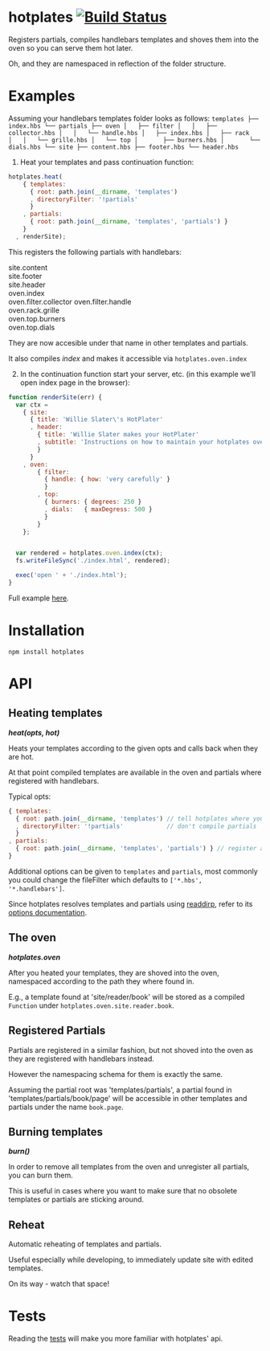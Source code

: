 # hotplates [![Build Status](https://secure.travis-ci.org/thlorenz/hotplates.png)](http://travis-ci.org/thlorenz/hotplates)

Registers partials, compiles handlebars templates and shoves them into the oven so you can serve them hot later.

Oh, and they are namespaced in reflection of the folder structure.

# Examples

Assuming your handlebars templates folder looks as follows:
` templates
      ├── index.hbs
      └── partials
          ├── oven
          │   ├── filter
          │   │   ├── collector.hbs
          │   │   └── handle.hbs
          │   ├── index.hbs
          │   ├── rack
          │   │   └── grille.hbs
          │   └── top
          │       ├── burners.hbs
          │       └── dials.hbs
          └── site
              ├── content.hbs
              ├── footer.hbs
              └── header.hbs
`

1. Heat your templates and pass continuation function:

```javascript
hotplates.heat(
    { templates:
      { root: path.join(__dirname, 'templates')
      , directoryFilter: '!partials' 
      }
    , partials:
      { root: path.join(__dirname, 'templates', 'partials') }
    }
  , renderSite);
```

This registers the following partials with handlebars:

  site.content          
  site.footer           
  site.header           
  oven.index            
  oven.filter.collector 
  oven.filter.handle    
  oven.rack.grille      
  oven.top.burners      
  oven.top.dials        

They are now accesible under that name in other templates and partials.

It also compiles *index* and makes it accessible via `hotplates.oven.index`

2. In the continuation function start your server, etc. (in this example we'll open index page in the browser):

```javascript
function renderSite(err) {
  var ctx = 
    { site: 
      { title: 'Willie Slater\'s HotPlater'
      , header: 
        { title: 'Willie Slater makes your HotPlater'
        , subtitle: 'Instructions on how to maintain your hotplates oven' 
        }
      }
    , oven:
        { filter:
          { handle: { how: 'very carefully' }
          }
        , top:
          { burners: { degrees: 250 } 
          , dials:   { maxDegress: 500 }
          }
        }
    };


  var rendered = hotplates.oven.index(ctx);
  fs.writeFileSync('./index.html', rendered);

  exec('open ' + './index.html');
}
```

Full example [here](https://github.com/thlorenz/hotplates/tree/master/examples).

# Installation

`npm install hotplates`

# API

## Heating templates

***heat(opts, hot)***

Heats your templates according to the given opts and calls back when they are hot.

At that point compiled templates are available in the oven and partials where registered with handlebars.

Typical opts:
```javascript
{ templates:
  { root: path.join(__dirname, 'templates') // tell hotplates where your templates are
  , directoryFilter: '!partials'            // don't compile partials
  }
, partials:
  { root: path.join(__dirname, 'templates', 'partials') } // register all my partials
}
```

Additional options can be given to `templates` and `partials`, most commonly you could change the fileFilter which defaults to `['*.hbs', '*.handlebars']`.

Since hotplates resolves templates and partials using [readdirp](https://github.com/thlorenz/readdirp),
refer to its [options documentation](https://github.com/thlorenz/readdirp#options).

## The oven

***hotplates.oven***

After you heated your templates, they are shoved into the oven, namespaced according to the path they where found in.

E.g., a template found at 'site/reader/book' will be stored as a compiled `Function` under `hotplates.oven.site.reader.book`.

## Registered Partials

Partials are registered in a similar fashion, but not shoved into the oven as they are registered with handlebars instead. 

However the namespacing schema for them is exactly the same.

Assuming the partial root was 'templates/partials', a partial found in 'templates/partials/book/page' 
will be accessible in other templates and partials under the name `book.page`.

## Burning templates

***burn()***

In order to remove all templates from the oven and unregister all partials, you can burn them.

This is useful in cases where you want to make sure that no obsolete templates or partials are sticking around.

## Reheat

Automatic reheating of templates and partials.

Useful especially while developing, to immediately update site with edited templates.

On its way - watch that space!

# Tests

Reading the [tests](https://github.com/thlorenz/hotplates/blob/master/test/hotplates.js) 
will make you more familiar with hotplates' api.
